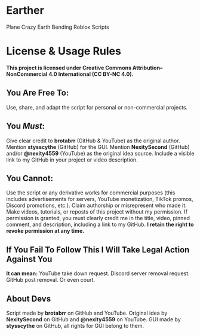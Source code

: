 # Earther
Plane Crazy Earth Bending Roblox Scripts

# License & Usage Rules
**This project is licensed under Creative Commons Attribution–NonCommercial 4.0 International (CC BY-NC 4.0).**

## You Are Free To:
Use, share, and adapt the script for personal or non-commercial projects.

## You *Must*:
Give clear credit to **brotabrr** (GitHub & YouTube) as the original author.
Mention **stysscythe** (GitHub) for the GUI.
Mention **NexitySecond** (GitHub) and/or **@nexity4559** (YouTube) as the original idea source.
Include a visible link to my GitHub in your project or video description.

## You Cannot:
Use the script or any derivative works for commercial purposes (this includes advertisements for servers, YouTube monetization, TikTok promos, Discord promotions, etc.).
Claim authorship or misrepresent who made it.
Make videos, tutorials, or reposts of this project without my permission.
If permission is granted, you must clearly credit me in the title, video, pinned comment, and description, including a link to my GitHub.
**I retain the right to revoke permission at any time.**

## If You Fail To Follow This I Will Take Legal Action Against You
**It can mean:**
YouTube take down request.
Discord server removal request.
GitHub post removal.
Or even court.

## About Devs
Script made by **brotabrr** on GitHub and YouTube.
Original idea by **NexitySecond** on GitHub and **@nexity4559** on YouTube.
GUI made by **stysscythe** on GitHub, all rights for GUI belong to them.
